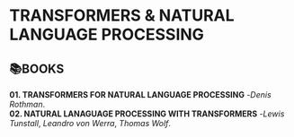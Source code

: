 # **TRANSFORMERS & NATURAL LANGUAGE PROCESSING**

## 📚**BOOKS**
**01. TRANSFORMERS FOR NATURAL LANGUAGE PROCESSING** -*Denis Rothman*.  
**02. NATURAL LANAGUAGE PROCESSING WITH TRANSFORMERS** -*Lewis Tunstall*, *Leandro von Werra*, *Thomas Wolf*.
